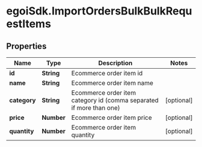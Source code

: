 # egoiSdk.ImportOrdersBulkBulkRequestItems

## Properties
Name | Type | Description | Notes
------------ | ------------- | ------------- | -------------
**id** | **String** | Ecommerce order item id | 
**name** | **String** | Ecommerce order item name | 
**category** | **String** | Ecommerce order item category id (comma separated if more than one) | [optional] 
**price** | **Number** | Ecommerce order item price | [optional] 
**quantity** | **Number** | Ecommerce order item quantity | [optional] 


